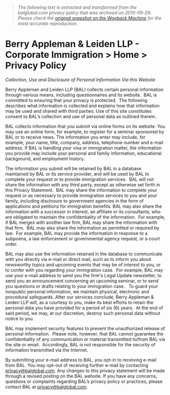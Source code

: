 > *The following text is extracted and transformed from the balglobal.com privacy policy that was archived on 2010-09-29. Please check the [original snapshot on the Wayback Machine](https://web.archive.org/web/20100929120235id_/http%3A//www.balglobal.com/Home/PrivacyPolicy.aspx) for the most accurate reproduction.*

# Berry Appleman & Leiden LLP - Corporate Immigration > Home > Privacy Policy

_Collection, Use and Disclosure of Personal Information Via this Website_

Berry Appleman and Leiden LLP (BAL) collects certain personal information through various means, including questionnaires and its website.  BAL is committed to ensuring that your privacy is protected.  The following describes what information is collected and explains how that information may be used and shared with third parties. Use of this site constitutes consent to BAL’s collection and use of personal data as outlined therein.

BAL collects information that you submit via online forms on its website. You may use an online form, for example, to register for a seminar sponsored by BAL or to receive news. The information you enter may include, for example, your name, title, company, address, telephone number and e-mail address. If BAL is handling your visa or immigration matter, the information you provide may include your personal and family information, educational background, and employment history. 

The information you submit will be retained by BAL in a database maintained by BAL or its service provider, and will be used by BAL to complete your request or to provide immigration services.  BAL will not share the information with any third party, except as otherwise set forth in this Privacy Statement.  BAL may share the information to complete your request or as necessary to provide immigration services to you and your family, including disclosure to government agencies in the form of applications and petitions for immigration benefits. BAL may also share the information with a successor in interest, an affiliate or its consultants, who are obligated to maintain the confidentiality of the information.  For example, if BAL merges with another law firm, BAL may share the information with that firm.  BAL may also share the information as permitted or required by law.  For example, BAL may provide the information in response to a subpoena, a law enforcement or governmental agency request, or a court order. 

BAL may also use the information retained in the database to communicate with you directly via e-mail or direct mail, such as to inform you about newsworthy topics and upcoming events that may be of interest to you, or to confer with you regarding your immigration case.  For example, BAL may use your e-mail address to send you the firm's Legal Update newsletter, to send you an announcement concerning an upcoming seminar, or to send you questions or drafts relating to your immigration case.   To guard your nonpublic personal information, we maintain physical, electronic and procedural safeguards. After our services conclude, Berry Appleman & Leiden LLP will, as a courtesy to you, make its best efforts to retain the personal data you have provided for a period of six (6) years.  At the end of said period, we may, at our discretion, destroy such personal data without notice to you.

BAL may implement security features to prevent the unauthorized release of personal information.  Please note, however, that BAL cannot guarantee the confidentiality of any communication or material transmitted to/from BAL via the site or email.  Accordingly, BAL is not responsible for the security of information transmitted via the Internet. 

By submitting your e-mail address to BAL, you opt-in to receiving e-mail from BAL. You may opt-out of receiving further e-mail by contacting [privacy@balglobal.com](mailto:privacy@balglobal.com). Any changes to this privacy statement will be made through a revised posting on the BAL website. If you have any concerns, questions or complaints regarding BAL’s privacy policy or practices, please contact BAL at [privacy@balglobal.com](mailto:privacy@balglobal.com).
